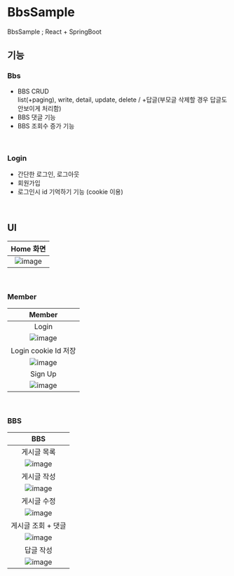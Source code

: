 # BbsSample
BbsSample ; React + SpringBoot

## 기능
### Bbs
- BBS CRUD <br/>
list(+paging), write, detail, update, delete / +답글(부모글 삭제할 경우 답글도 안보이게 처리함)
- BBS 댓글 기능
- BBS 조회수 증가 기능

<br/>

### Login
- 간단한 로그인, 로그아웃
- 회원가입
- 로그인시 id 기억하기 기능 (cookie 이용)

<br/>

## UI

| Home 화면 |
| :--: |
| ![image](https://user-images.githubusercontent.com/49184115/183036602-a033812e-03c7-40a8-932f-015fadc927f6.png) |

<br/>

### Member

| Member |
| :--: |
| Login |
| ![image](https://user-images.githubusercontent.com/49184115/183036602-a033812e-03c7-40a8-932f-015fadc927f6.png) |
| Login cookie Id 저장 | 
| ![image](https://user-images.githubusercontent.com/49184115/183037835-0331a0eb-d365-407c-a48c-14be1b8317ea.png) |
| Sign Up |
| ![image](https://user-images.githubusercontent.com/49184115/183036602-a033812e-03c7-40a8-932f-015fadc927f6.png) |

<br/>

### BBS 

| BBS |
| :--: |
| 게시글 목록 |
| ![image](https://user-images.githubusercontent.com/49184115/183037905-3e290cdc-21c8-4963-ba42-df6a466afb80.png) |
| 게시글 작성 |
| ![image](https://user-images.githubusercontent.com/49184115/183037380-7ebd825b-752b-413e-9dea-c6881c1c23aa.png) |
| 게시글 수정 |
| ![image](https://user-images.githubusercontent.com/49184115/183037931-22fd6d13-ba7e-4254-ba08-e50797a5cf21.png) |
| 게시글 조회 + 댓글 |
| ![image](https://user-images.githubusercontent.com/49184115/183038129-3c2a68c2-a7d3-4a59-b5fb-6a4d6a7c116f.png) |
| 답글 작성 |
| ![image](https://user-images.githubusercontent.com/49184115/183038268-1fa14a91-c5d0-4a17-8c18-b3c4e46ca276.png) |
